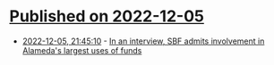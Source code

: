 # [Published on 2022-12-05](index.md)

* [2022-12-05, 21:45:10](https://news.ycombinator.com/item?id=33872338) - [In an interview, SBF admits involvement in Alameda's largest uses of funds](https://www.ft.com/content/a1df1d73-9932-4d1b-b63a-c0c82241a236)
